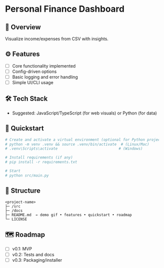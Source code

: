 # Personal Finance Dashboard

## 🧩 Overview
Visualize income/expenses from CSV with insights.

## ⚙️ Features
- [ ] Core functionality implemented
- [ ] Config-driven options
- [ ] Basic logging and error handling
- [ ] Simple UI/CLI usage

## 🛠 Tech Stack
- Suggested: JavaScript/TypeScript (for web visuals) or Python (for data)

## 🚀 Quickstart
```bash
# Create and activate a virtual environment (optional for Python projects)
# python -m venv .venv && source .venv/bin/activate  # (Linux/Mac)
# .venv\Scripts\activate                            # (Windows)

# Install requirements (if any)
# pip install -r requirements.txt

# Start
# python src/main.py
```

## 📁 Structure
```text
<project-name>
├─ /src
├─ /docs
├─ README.md  ← demo gif • features • quickstart • roadmap
└─ LICENSE
```

## 🗺 Roadmap
- [ ] v0.1: MVP
- [ ] v0.2: Tests and docs
- [ ] v0.3: Packaging/installer
